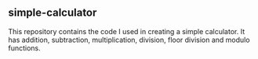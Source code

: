 ## simple-calculator
This repository contains the code I used in creating a simple calculator. It has addition, subtraction, multiplication, division, floor division and modulo functions.

